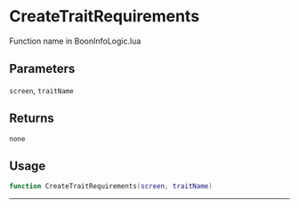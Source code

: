 # CreateTraitRequirements
Function name in BoonInfoLogic.lua
## Parameters
`screen`, `traitName`
## Returns
`none`
## Usage
```lua
function CreateTraitRequirements(screen, traitName)
```
---
